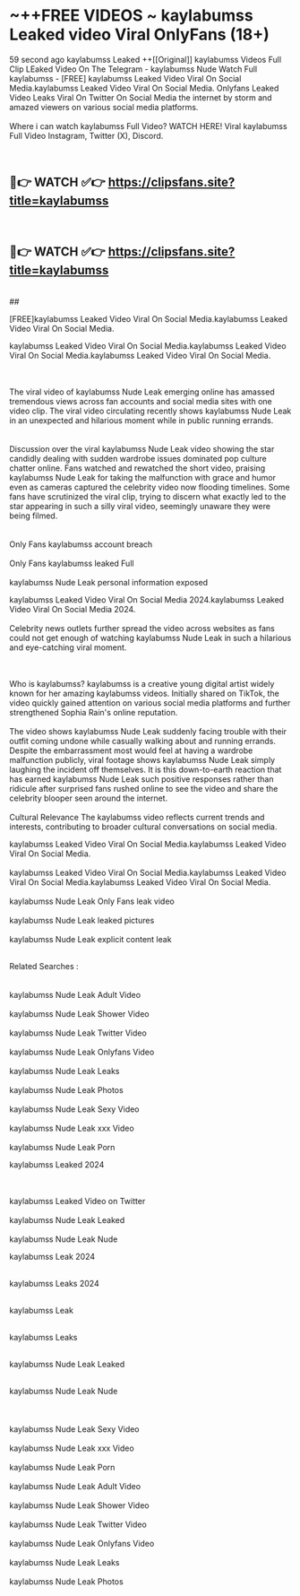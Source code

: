 # ~++FREE VIDEOS ~ kaylabumss Leaked video Viral OnlyFans (18+)<br>


59 second ago kaylabumss Leaked ++[[Original]] kaylabumss Videos Full Clip LEaked Video On The Telegram  - kaylabumss Nude  Watch Full kaylabumss - [FREE] kaylabumss Leaked Video Viral On Social Media.kaylabumss Leaked Video Viral On Social Media.   Onlyfans Leaked Video Leaks Viral On Twitter On Social Media the internet by storm and amazed viewers on various social media platforms. <br><br>
Where i can watch kaylabumss Full Video? WATCH HERE! Viral kaylabumss Full Video Instagram, Twitter (X), Discord. <br>


 <br>

##  🔴👉 WATCH ✅👉  <a href="https://clipsfans.site?title=kaylabumss&ref=git">https://clipsfans.site?title=kaylabumss</a> <br>
  <br>

##  🔴👉 WATCH ✅👉  <a href="https://clipsfans.site?title=kaylabumss&ref=git">https://clipsfans.site?title=kaylabumss</a> <br>
  <br>
  ##



[FREE]kaylabumss Leaked Video Viral On Social Media.kaylabumss Leaked Video Viral On Social Media. <br>

kaylabumss Leaked Video Viral On Social Media.kaylabumss Leaked Video Viral On Social Media.kaylabumss Leaked Video Viral On Social Media. <br>


  <br>

  <br>
The viral video of kaylabumss Nude Leak emerging online has amassed tremendous views across fan accounts and social media sites with one video clip. The viral video circulating recently shows kaylabumss Nude Leak in an unexpected and hilarious moment while in public running errands.<br>
<br>


<br>
Discussion over the viral kaylabumss Nude Leak video showing the star candidly dealing with sudden wardrobe issues dominated pop culture chatter online. Fans watched and rewatched the short video, praising kaylabumss Nude Leak for taking the malfunction with grace and humor even as cameras captured the celebrity video now flooding timelines. Some fans have scrutinized the viral clip, trying to discern what exactly led to the star appearing in such a silly viral video, seemingly unaware they were being filmed.<br>
<br>
<br> 
Only Fans kaylabumss account breach<br>
<br>
Only Fans kaylabumss leaked Full <br>
<br>
kaylabumss Nude Leak personal information exposed<br>

kaylabumss Leaked Video Viral On Social Media 2024.kaylabumss Leaked Video Viral On Social Media 2024. <br>
<br>
Celebrity news outlets further spread the video across websites as fans could not get enough of watching kaylabumss Nude Leak in such a hilarious and eye-catching viral moment.<br>
<br>

<br>
Who is kaylabumss? kaylabumss is a creative young digital artist widely known for her amazing kaylabumss videos. Initially shared on TikTok, the video quickly gained attention on various social media platforms and further strengthened Sophia Rain's online reputation.<br>
<br>
The video shows kaylabumss Nude Leak suddenly facing trouble with their outfit coming undone while casually walking about and running errands. Despite the embarrassment most would feel at having a wardrobe malfunction publicly, viral footage shows kaylabumss Nude Leak simply laughing the incident off themselves. It is this down-to-earth reaction that has earned kaylabumss Nude Leak such positive responses rather than ridicule after surprised fans rushed online to see the video and share the celebrity blooper seen around the internet.<br>
<br>
Cultural Relevance The kaylabumss video reflects current trends and interests, contributing to broader cultural conversations on social media.<br>

kaylabumss Leaked Video Viral On Social Media.kaylabumss Leaked Video Viral On Social Media.<br>
<br>
kaylabumss Leaked Video Viral On Social Media.kaylabumss Leaked Video Viral On Social Media.kaylabumss Leaked Video Viral On Social Media.<br>
<br>
kaylabumss Nude Leak Only Fans leak video<br>
<br>
kaylabumss Nude Leak leaked pictures<br>
<br>
kaylabumss Nude Leak explicit content leak<br>


<br>
Related Searches :<br>
<br>

<br>
kaylabumss Nude Leak Adult Video<br>
<br>
kaylabumss Nude Leak Shower Video<br>
<br>
kaylabumss Nude Leak Twitter Video<br>
<br>
kaylabumss Nude Leak Onlyfans Video<br>
<br>
kaylabumss Nude Leak Leaks<br>
<br>
kaylabumss Nude Leak Photos<br>

<br>
kaylabumss Nude Leak Sexy Video<br>
<br>
kaylabumss Nude Leak xxx Video<br>
<br>
kaylabumss Nude Leak Porn<br>

kaylabumss  Leaked 2024 <br> <br>
<br>

kaylabumss Leaked Video on Twitter <br>
<br>
kaylabumss Nude Leak Leaked<br>
<br>
kaylabumss Nude Leak Nude<br>


kaylabumss  Leak 2024 <br> <br>



kaylabumss  Leaks 2024 <br> <br>



 
kaylabumss  Leak<br> <br>



kaylabumss  Leaks<br> <br>


kaylabumss Nude Leak Leaked<br> <br>

kaylabumss Nude Leak Nude<br> <br>
<br> <br>
kaylabumss Nude Leak Sexy Video
<br> <br>
kaylabumss Nude Leak xxx Video
<br> <br>
kaylabumss Nude Leak Porn
<br> <br>
kaylabumss Nude Leak Adult Video
<br> <br>
kaylabumss Nude Leak Shower Video
<br> <br>
kaylabumss Nude Leak Twitter Video
<br> <br>
kaylabumss Nude Leak Onlyfans Video
<br> <br>
kaylabumss Nude Leak Leaks
<br> <br>
kaylabumss Nude Leak Photos






</p>




 



</p>










